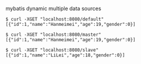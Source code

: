mybatis dynamic multiple data sources

```shell
$ curl -XGET "localhost:8080/default"
[{"id":1,"name":"Hanmeimei","age":19,"gender":0}]

$ curl -XGET "localhost:8080/master"
[{"id":1,"name":"Hanmeimei","age":19,"gender":0}]

$ curl -XGET "localhost:8080/slave"
[{"id":1,"name":"LiLei","age":18,"gender":0}]
```